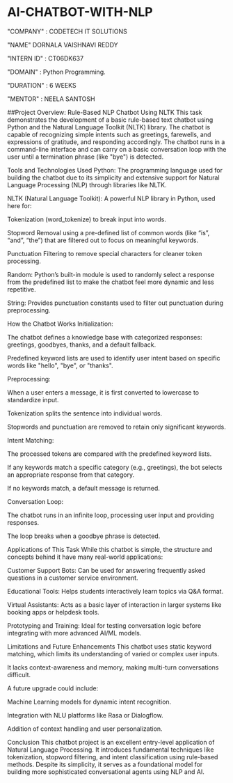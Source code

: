 # AI-CHATBOT-WITH-NLP

"COMPANY" : CODETECH IT SOLUTIONS

"NAME" DORNALA VAISHNAVI REDDY

"INTERN ID" : CT06DK637

"DOMAIN" : Python Programming.

"DURATION" : 6 WEEKS

"MENTOR" : NEELA SANTOSH

##Project Overview: Rule-Based NLP Chatbot Using NLTK
This task demonstrates the development of a basic rule-based text chatbot using Python and the Natural Language Toolkit (NLTK) library. The chatbot is capable of recognizing simple intents such as greetings, farewells, and expressions of gratitude, and responding accordingly. The chatbot runs in a command-line interface and can carry on a basic conversation loop with the user until a termination phrase (like "bye") is detected.

Tools and Technologies Used
Python: The programming language used for building the chatbot due to its simplicity and extensive support for Natural Language Processing (NLP) through libraries like NLTK.

NLTK (Natural Language Toolkit): A powerful NLP library in Python, used here for:

Tokenization (word_tokenize) to break input into words.

Stopword Removal using a pre-defined list of common words (like “is”, “and”, “the”) that are filtered out to focus on meaningful keywords.

Punctuation Filtering to remove special characters for cleaner token processing.

Random: Python’s built-in module is used to randomly select a response from the predefined list to make the chatbot feel more dynamic and less repetitive.

String: Provides punctuation constants used to filter out punctuation during preprocessing.

How the Chatbot Works
Initialization:

The chatbot defines a knowledge base with categorized responses: greetings, goodbyes, thanks, and a default fallback.

Predefined keyword lists are used to identify user intent based on specific words like "hello", "bye", or "thanks".

Preprocessing:

When a user enters a message, it is first converted to lowercase to standardize input.

Tokenization splits the sentence into individual words.

Stopwords and punctuation are removed to retain only significant keywords.

Intent Matching:

The processed tokens are compared with the predefined keyword lists.

If any keywords match a specific category (e.g., greetings), the bot selects an appropriate response from that category.

If no keywords match, a default message is returned.

Conversation Loop:

The chatbot runs in an infinite loop, processing user input and providing responses.

The loop breaks when a goodbye phrase is detected.

Applications of This Task
While this chatbot is simple, the structure and concepts behind it have many real-world applications:

Customer Support Bots: Can be used for answering frequently asked questions in a customer service environment.

Educational Tools: Helps students interactively learn topics via Q&A format.

Virtual Assistants: Acts as a basic layer of interaction in larger systems like booking apps or helpdesk tools.

Prototyping and Training: Ideal for testing conversation logic before integrating with more advanced AI/ML models.

Limitations and Future Enhancements
This chatbot uses static keyword matching, which limits its understanding of varied or complex user inputs.

It lacks context-awareness and memory, making multi-turn conversations difficult.

A future upgrade could include:

Machine Learning models for dynamic intent recognition.

Integration with NLU platforms like Rasa or Dialogflow.

Addition of context handling and user personalization.

Conclusion
This chatbot project is an excellent entry-level application of Natural Language Processing. It introduces fundamental techniques like tokenization, stopword filtering, and intent classification using rule-based methods. Despite its simplicity, it serves as a foundational model for building more sophisticated conversational agents using NLP and AI.
